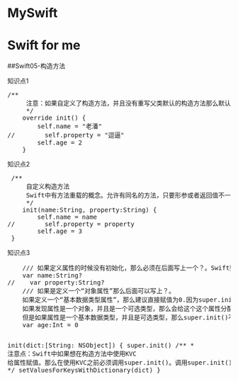 # MySwift
Swift for me
====
##Swift05-构造方法

<p>知识点1
<pre>
/**
     注意：如果自定义了构造方法，并且没有重写父类默认的构造方法那么默认的构造方法就会失效
     */
    override init() {
        self.name = "老潘"
//        self.property = "逗逼"
        self.age = 2
    }
</pre>

<p>知识点2
<pre>
 /**
     自定义构造方法  
     Swift中有方法重载的概念。允许有同名的方法，只要形参或者返回值不一样即可
     */
    init(name:String, property:String) {
        self.name = name
//        self.property = property
        self.age = 3
 }
</pre>

<p>知识点3
<pre>
    /// 如果定义属性的时候没有初始化，那么必须在后面写上一个？。Swift要求，属性是必须有初始值得。只要在构造方法中对属性进行了初始化，那就不用写？。
    var name:String?
//    var property:String?
    /// 如果是定义一个“对象属性”那么后面可以写上？。
    如果定义一个“基本数据类型属性”，那么建议直接赋值为0.因为super.init()这个方法在分配储存空间的时候，
    如果发现属性是一个对象，并且是一个可选类型，那么会给这个这个属性分配储存空间。
    但是如果属性是一个基本数据类型，并且是可选类型，那么super.init()不会给该属性分配存储空间。
    var age:Int = 0
    
    
   init(dict:[String: NSObject]) {
        super.init()
        /**
        *  注意点：Swift中如果想在构造方法中使用KVC 给属性赋值。那么在使用KVC之前必须调用super.init()。调用super.init()的目的就是为了能在KVC赋值之前给属性分配储存空间
        */
        setValuesForKeysWithDictionary(dict)
    }
</pre>